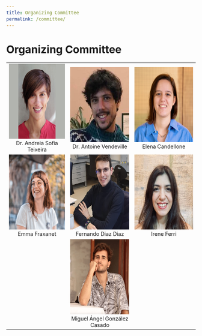 ```yaml
---
title: Organizing Committee
permalink: /committee/
---
```


<style>
  .committee-img {
    width: 200px;
    height: 200px;
  }
</style>

# Organizing Committee

| | | |
|:-------------------------:|:-------------------------:|:-------------------------:|
| <img src="/assets/images/sofia.png" class="committee-img"> <br> Dr. Andreia Sofia Teixeira | <img src="/assets/images/antoine.png" class="committee-img"> <br> Dr. Antoine Vendeville | <img src="/assets/images/elena.jpeg" class="committee-img"> <br> Elena Candellone |
| <img src="/assets/images/emma.jpg" class="committee-img"> <br> Emma Fraxanet | <img src="/assets/images/fer.png" class="committee-img"> <br> Fernando Diaz Diaz | <img src="/assets/images/irene.jpeg" class="committee-img"> <br> Irene Ferri |
|| <img src="/assets/images/miguel.png" class="committee-img">  <br> Miguel Ángel González Casado | |
